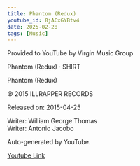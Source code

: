 ```yaml
---
title: Phantom (Redux) 
youtube_id: 8jACxGYBtv4
date: 2025-02-28
tags: [Music]
---
```

Provided to YouTube by Virgin Music Group  

Phantom (Redux) · SHIRT  

Phantom (Redux)  

℗ 2015 ILLRAPPER RECORDS  

Released on: 2015-04-25  

Writer: William George Thomas  
Writer: Antonio Jacobo  

Auto-generated by YouTube.  

[Youtube Link](https://www.youtube.com/watch?v=8jACxGYBtv4)  

